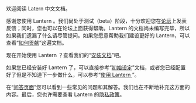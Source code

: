 欢迎阅读 Latern 中文文档。

感谢您使用 Lantern 。我们尚处于测试（beta）阶段，十分欢迎您在[论坛](https://groups.google.com/forum/#!forum/lantern-users-en)上发表反馈；同时，您也可以在论坛上面获得帮助。Lantern 的文档尚未编写完毕，所以如果我们遗漏了什么请尽管提问。如果您愿意帮助我们建设更好的 Lantern，可以查看“[如何贡献](https://github.com/getlantern/lantern/wiki/Get-Involved)”这遍文档。

现在开始使用 Lantern ？查看我们的“[安装文档](https://github.com/getlantern/lantern/wiki/%E5%AE%89%E8%A3%85%E6%96%87%E6%A1%A3)”吧。

如果您已经安装好 Lantern 了，可以直接参考“[初始设定](https://github.com/getlantern/lantern/wiki/Setup)”文档，或者您已经配置好了但是不知道下一步做什么，可以参考“[使用 Lantern ](https://github.com/getlantern/lantern/wiki/Using-Lantern)”。

在“[问答页面](https://github.com/getlantern/lantern/wiki/Questions-and-Answers)”您可以看到一些常见的问题和其解答。我们也在不断地补充这方面的内容。最后，您也许需要查看 Lantern 的[隐私政策](https://github.com/getlantern/lantern/wiki/Privacy)。

